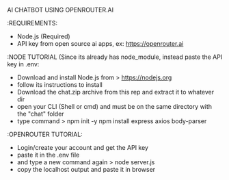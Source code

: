 AI CHATBOT USING OPENROUTER.AI

:REQUIREMENTS:
- Node.js (Required)
- API key from open source ai apps, ex: https://openrouter.ai

:NODE TUTORIAL (Since its already has node_module, instead paste the API key in .env:
- Download and install Node.js from > https://nodejs.org
- follow its instructions to install
- Download the chat.zip archive from this rep and extract it to whatever dir
- open your CLI (Shell or cmd) and must be on the same directory with the "chat" folder
- type command > npm init -y
                 npm install express axios body-parser

:OPENROUTER TUTORIAL:
- Login/create your account and get the API key
- paste it in the .env file
- and type a new command again > node server.js
- copy the localhost output and paste it in browser

